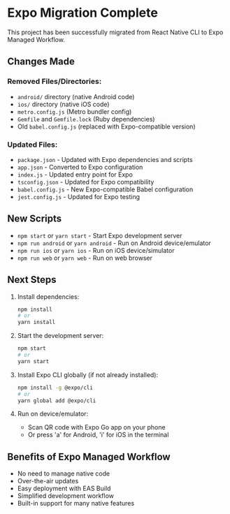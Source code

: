 # Expo Migration Complete

This project has been successfully migrated from React Native CLI to Expo Managed Workflow.

## Changes Made

### Removed Files/Directories:
- `android/` directory (native Android code)
- `ios/` directory (native iOS code)
- `metro.config.js` (Metro bundler config)
- `Gemfile` and `Gemfile.lock` (Ruby dependencies)
- Old `babel.config.js` (replaced with Expo-compatible version)

### Updated Files:
- `package.json` - Updated with Expo dependencies and scripts
- `app.json` - Converted to Expo configuration
- `index.js` - Updated entry point for Expo
- `tsconfig.json` - Updated for Expo compatibility
- `babel.config.js` - New Expo-compatible Babel configuration
- `jest.config.js` - Updated for Expo testing

## New Scripts

- `npm start` or `yarn start` - Start Expo development server
- `npm run android` or `yarn android` - Run on Android device/emulator
- `npm run ios` or `yarn ios` - Run on iOS device/simulator
- `npm run web` or `yarn web` - Run on web browser

## Next Steps

1. Install dependencies:
   ```bash
   npm install
   # or
   yarn install
   ```

2. Start the development server:
   ```bash
   npm start
   # or
   yarn start
   ```

3. Install Expo CLI globally (if not already installed):
   ```bash
   npm install -g @expo/cli
   # or
   yarn global add @expo/cli
   ```

4. Run on device/emulator:
   - Scan QR code with Expo Go app on your phone
   - Or press 'a' for Android, 'i' for iOS in the terminal

## Benefits of Expo Managed Workflow

- No need to manage native code
- Over-the-air updates
- Easy deployment with EAS Build
- Simplified development workflow
- Built-in support for many native features
